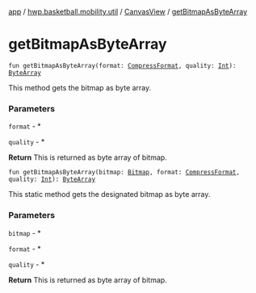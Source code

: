 [app](../../index.md) / [hwp.basketball.mobility.util](../index.md) / [CanvasView](index.md) / [getBitmapAsByteArray](.)

# getBitmapAsByteArray

`fun getBitmapAsByteArray(format: `[`CompressFormat`](https://developer.android.com/reference/android/graphics/Bitmap/CompressFormat.html)`, quality: `[`Int`](https://kotlinlang.org/api/latest/jvm/stdlib/kotlin/-int/index.html)`): `[`ByteArray`](https://kotlinlang.org/api/latest/jvm/stdlib/kotlin/-byte-array/index.html)

This method gets the bitmap as byte array.

### Parameters

`format` -
*

`quality` -
*

**Return**
This is returned as byte array of bitmap.

`fun getBitmapAsByteArray(bitmap: `[`Bitmap`](https://developer.android.com/reference/android/graphics/Bitmap.html)`, format: `[`CompressFormat`](https://developer.android.com/reference/android/graphics/Bitmap/CompressFormat.html)`, quality: `[`Int`](https://kotlinlang.org/api/latest/jvm/stdlib/kotlin/-int/index.html)`): `[`ByteArray`](https://kotlinlang.org/api/latest/jvm/stdlib/kotlin/-byte-array/index.html)

This static method gets the designated bitmap as byte array.

### Parameters

`bitmap` -
*

`format` -
*

`quality` -
*

**Return**
This is returned as byte array of bitmap.

